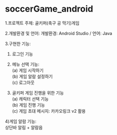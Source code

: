 # soccerGame_android
1.프로젝트 주제:
  골키퍼(축구 공 막기)게임
	
2.개발환경 및 언어:
  개발환경: Android Studio / 언어: Java

3.구현한 기능:
  1) 로그인 기능  
  
  2)  메뉴 선택 기능:  
    (a) 게임 시작하기  
    (b) 게임 알람 설정하기  
    (c) 로그아웃  
    
  3) 골키퍼 게임 진행을 위한 기능  
    (a) 캐릭터 선택 기능  
    (b) 게임 진행 기능  
    (c) 게임 초대 메시지: 카카오링크 v2 활용  
    
  4)게임 알람 기능:  
    상단바 알림 + 알람음   
